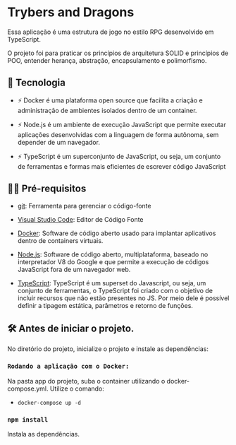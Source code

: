 # Trybers and Dragons

Essa aplicação é uma estrutura de jogo no estilo RPG desenvolvido em TypeScript.

O projeto foi para praticar os princípios de arquitetura SOLID e princípios de POO, entender herança, abstração, encapsulamento e polimorfismo.

## 🚀 Tecnologia

- ⚡ Docker é uma plataforma open source que facilita a criação e administração de ambientes isolados dentro de um container.

- ⚡ Node.js é um ambiente de execução JavaScript que permite executar aplicações desenvolvidas com a linguagem de forma autônoma, sem depender de um         navegador.

- ⚡ TypeScript é um superconjunto de JavaScript, ou seja, um conjunto de ferramentas e formas mais eficientes de escrever código JavaScript

## ✋🏻 Pré-requisitos

- [git](https://git-scm.com/downloads): Ferramenta para gerenciar o código-fonte

- [Visual Studio Code](https://code.visualstudio.com/): Editor de Código Fonte

- [Docker](https://www.docker.com/): Software de código aberto usado para implantar aplicativos dentro de containers virtuais.

- [Node.js](https://nodejs.org/en): Software de código aberto, multiplataforma, baseado no interpretador V8 do Google e que permite a execução de códigos     JavaScript fora de um navegador web.

- [TypeScript](https://www.typescriptlang.org/): TypeScript é um superset do Javascript, ou seja, um conjunto de ferramentas, o TypeScript foi criado com   o objetivo de incluir recursos que não estão presentes no JS. Por meio dele é possível definir a tipagem estática, parâmetros e retorno de funções.

## :hammer_and_wrench: Antes de iniciar o projeto.

No diretório do projeto, inicialize o projeto e instale as dependências:

### `Rodando a aplicação com o Docker:`

Na pasta app do projeto, suba o container utilizando o docker-compose.yml. Utilize o comando:

   - `docker-compose up -d`

### `npm install`

Instala as dependências.
